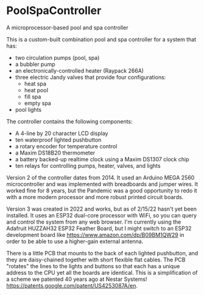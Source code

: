 PoolSpaController
=================

A microprocessor-based pool and spa controller

This is a custom-built combination pool and spa controller for a system that has:
 - two circulation pumps (pool, spa)
 - a bubbler pump
 - an electronically-controlled heater (Raypack 266A)
 - three electric Jandy valves that provide four configurations:
    - heat spa
    - heat pool
    - fill spa
    - empty spa
 - pool lights

The controller contains the following components:

 - A 4-line by 20 character LCD display
 - ten waterproof lighted pushbutton
 - a rotary encoder for temperature control
 - a Maxim DS18B20 thermometer
 - a battery backed-up realtime clock using a Maxim DS1307 clock chip
 - ten relays for controlling pumps, heater, valves, and lights

Version 2 of the controller dates from 2014. It used an Arduino MEGA 2560 
microcontroller and was implemented with breadboards and jumper wires. It worked 
fine for 8 years, but the Pandemic was a good opportunity to redo it with a more 
modern processor and more robust printed circuit boards. 

Version 3 was created in 2022 and works, but as of 2/15/22 hasn't yet been 
installed. It uses an ESP32 dual-core processor with WiFi, so you can query and 
control the system from any web browser. I'm currently using the Adafruit 
HUZZAH32 ESP32 Feather Board, but I might switch to an ESP32 development board 
like https://www.amazon.com/dp/B09BM1QW29 in order to be able to use a 
higher-gain external antenna. 

There is a little PCB that mounts to the back of each lighted pushbutton, and 
they are daisy-chained together with short flexible flat cables. The PCB 
"rotates" the lines to the lights and buttons so that each has a unique address 
to the CPU yet all the boards are identical. This is a simplification of a 
scheme we patented 40 years ago at Nestar Systems! 
https://patents.google.com/patent/US4253087A/en. 
